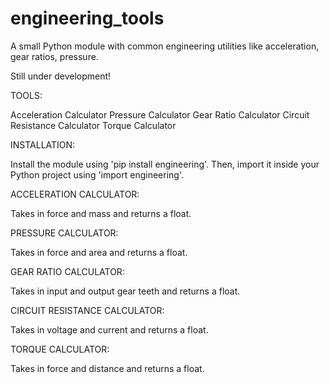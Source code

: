 # engineering_tools

A small Python module with common engineering utilities like acceleration, gear ratios, pressure.

Still under development!

TOOLS:

Acceleration Calculator
Pressure Calculator
Gear Ratio Calculator
Circuit Resistance Calculator
Torque Calculator

INSTALLATION:

Install the module using 'pip install engineering'. Then, import it inside your Python project using 'import engineering'.

ACCELERATION CALCULATOR:

Takes in force and mass and returns a float.

PRESSURE CALCULATOR:

Takes in force and area and returns a float.

GEAR RATIO CALCULATOR:

Takes in input and output gear teeth and returns a float.

CIRCUIT RESISTANCE CALCULATOR:

Takes in voltage and current and returns a float.

TORQUE CALCULATOR:

Takes in force and distance and returns a float.